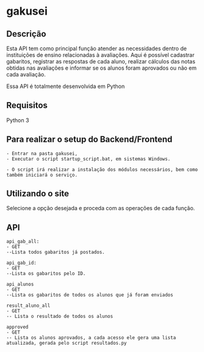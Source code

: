 # gakusei

Descrição
-----------

Esta API tem como principal função atender as necessidades dentro de instituições de ensino relacionadas à avaliações.
Aqui é possível cadastrar gabaritos, registrar as respostas de cada aluno, realizar cálculos das notas obtidas nas avaliações e informar se os alunos foram aprovados ou não em cada avaliação.

Essa API é totalmente desenvolvida em Python

Requisitos
-------------

Python 3

Para realizar o setup do Backend/Frontend
----------

	- Entrar na pasta gakusei,
	- Executar o script startup_script.bat, em sistemas Windows.

	- O script irá realizar a instalação dos módulos necessários, bem como
	também iniciará o serviço.

Utilizando o site
-------------
Selecione a opção desejada e proceda com as operações de cada função.

API
---------
	api_gab_all:
	- GET
	--Lista todos gabaritos já postados.

	api_gab_id:
	- GET
	--Lista os gabaritos pelo ID.

	api_alunos
	- GET
	--Lista os gabaritos de todos os alunos que já foram enviados

	result_aluno_all
	- GET
	-- Lista o resultado de todos os alunos

	approved
	- GET
	-- Lista os alunos aprovados, a cada acesso ele gera uma lista atualizada, gerada pelo script resultados.py

	
 